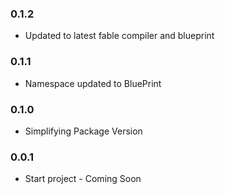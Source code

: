 ### 0.1.2
* Updated to latest fable compiler and blueprint

### 0.1.1
* Namespace updated to BluePrint

### 0.1.0
* Simplifying Package Version

### 0.0.1
* Start project - Coming Soon
